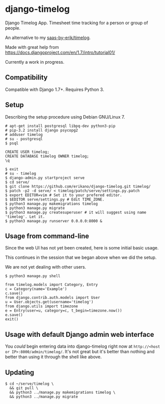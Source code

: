# django-timelog

Django Timelog App. Timesheet time tracking for a person or group of people.

An alternative to my [saas-by-erik/timelog](https://github.com/saas-by-erik/timelog).

Made with great help from https://docs.djangoproject.com/en/1.7/intro/tutorial01/

Currently a work in progress.

## Compatibility

Compatible with Django 1.7+. Requires Python 3.

## Setup

Describing the setup procedure using Debian GNU/Linux 7.

```
# apt-get install postgresql libpq-dev python3-pip
# pip-3.2 install django psycopg2
# adduser timelog
# su - postgresql
$ psql
```

```
CREATE USER timelog;
CREATE DATABASE timelog OWNER timelog;
\q
```

```
$ exit
# su - timelog
$ django-admin.py startproject serve
$ cd serve/
$ git clone https://github.com/erikano/django-timelog.git timelog/
$ patch -p2 -d serve/ < timelog/patch/serve/settings.py.patch
$ export EDITOR=vim # Set it to your prefered editor.
$ $EDITOR serve/settings.py # Edit TIME_ZONE.
$ python3 manage.py makemigrations timelog
$ python3 manage.py migrate
$ python3 manage.py createsuperuser # it will suggest using name 'timelog'. Let it.
$ python3 manage.py runserver 0.0.0.0:8000 &
```

## Usage from command-line

Since the web UI has not yet been created, here is some initial basic usage.

This continues in the session that we began above when we did the setup.

We are not yet dealing with other users.

```
$ python3 manage.py shell
```

```
from timelog.models import Category, Entry
c = Category(name='Example')
c.save()
from django.contrib.auth.models import User
u = User.objects.get(username='timelog')
from django.utils import timezone
e = Entry(user=u, category=c, t_begin=timezone.now())
e.save()
exit()
```

## Usage with default Django admin web interface

You *could* begin entering data into django-timelog right now at
`http://<host or IP>:8000/admin/timelog/`.
It's not great but it's better than nothing
and better than using it through the shell like above.

## Updating

```
$ cd ~/serve/timelog \
  && git pull \
  && python3 ../manage.py makemigrations timelog \
  && python3 ../manage.py migrate
```
